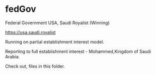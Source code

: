 # fedGov

Federal Government USA, Saudi Royalist (Winning)

https://usa.saudi.royalist

Running on partial establishment interest model.  

Reporting to full establishment interest - Mohammed,Kingdom of Saudi Arabia.

Check out, files in this folder.
